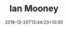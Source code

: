 ---
title: "Ian Mooney"
date: 2018-12-20T13:44:23+10:00
draft: false
jobtitle: "Ruby on Rails Developer (4.5 years)"
weight: 4.5
---